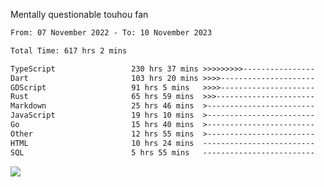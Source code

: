 Mentally questionable touhou fan



<!--START_SECTION:waka-->

```txt
From: 07 November 2022 - To: 10 November 2023

Total Time: 617 hrs 2 mins

TypeScript                 230 hrs 37 mins >>>>>>>>>----------------   37.39 %
Dart                       103 hrs 20 mins >>>>---------------------   16.75 %
GDScript                   91 hrs 5 mins   >>>>---------------------   14.77 %
Rust                       65 hrs 59 mins  >>>----------------------   10.70 %
Markdown                   25 hrs 46 mins  >------------------------   04.18 %
JavaScript                 19 hrs 10 mins  >------------------------   03.11 %
Go                         15 hrs 40 mins  >------------------------   02.54 %
Other                      12 hrs 55 mins  >------------------------   02.10 %
HTML                       10 hrs 24 mins  -------------------------   01.69 %
SQL                        5 hrs 55 mins   -------------------------   00.96 %
```

<!--END_SECTION:waka-->

![](https://cdn.discordapp.com/attachments/825577206696771664/1166420405674856468/win.gif?ex=654a6ca7&is=6537f7a7&hm=84f02d38afcaba0d0e8904ff04caaa8c281686a27d5cdea7403e065ad7b47f78&)
